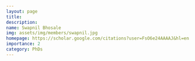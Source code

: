 ```yaml
---
layout: page
title: 
description: 
name: Swapnil Bhosale
img: assets/img/members/swapnil.jpg
homepage: https://scholar.google.com/citations?user=FsO6e24AAAAJ&hl=en
importance: 2
category: PhDs
---
```

